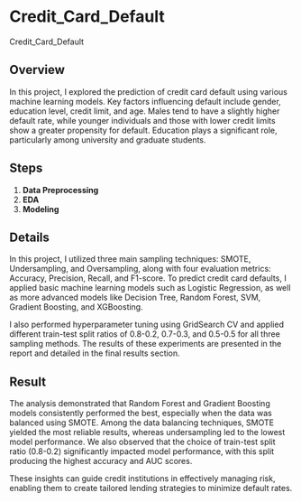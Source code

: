 # Credit_Card_Default
Credit_Card_Default

## Overview
In this project, I explored the prediction of credit card default using various machine learning models. Key factors influencing default include gender, education level, credit limit, and age. Males tend to have a slightly higher default rate, while younger individuals and those with lower credit limits show a greater propensity for default. Education plays a significant role, particularly among university and graduate students.

## Steps
1. **Data Preprocessing**
2. **EDA**
3. **Modeling**

## Details
In this project, I utilized three main sampling techniques: SMOTE, Undersampling, and Oversampling, along with four evaluation metrics: Accuracy, Precision, Recall, and F1-score. To predict credit card defaults, I applied basic machine learning models such as Logistic Regression, as well as more advanced models like Decision Tree, Random Forest, SVM, Gradient Boosting, and XGBoosting. 

I also performed hyperparameter tuning using GridSearch CV and applied different train-test split ratios of 0.8-0.2, 0.7-0.3, and 0.5-0.5 for all three sampling methods. The results of these experiments are presented in the report and detailed in the final results section.

## Result
The analysis demonstrated that Random Forest and Gradient Boosting models consistently performed the best, especially when the data was balanced using SMOTE. Among the data balancing techniques, SMOTE yielded the most reliable results, whereas undersampling led to the lowest model performance. We also observed that the choice of train-test split ratio (0.8-0.2) significantly impacted model performance, with this split producing the highest accuracy and AUC scores.

These insights can guide credit institutions in effectively managing risk, enabling them to create tailored lending strategies to minimize default rates.
